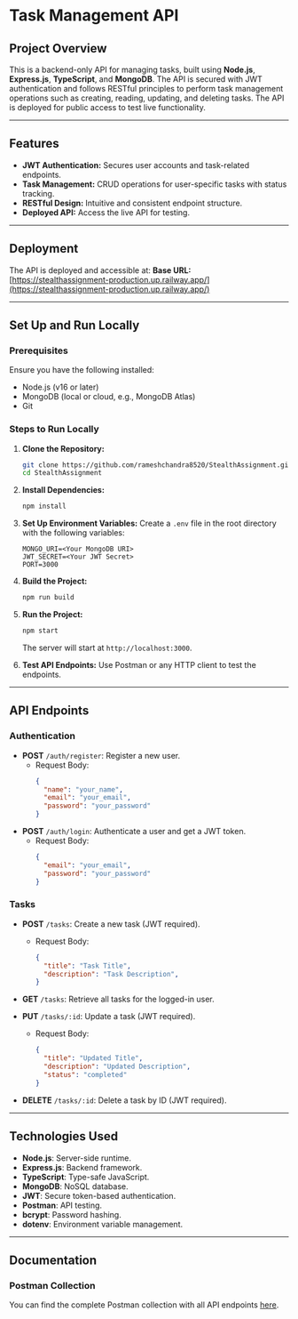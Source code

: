 # Task Management API

## Project Overview
This is a backend-only API for managing tasks, built using **Node.js**, **Express.js**, **TypeScript**, and **MongoDB**. The API is secured with JWT authentication and follows RESTful principles to perform task management operations such as creating, reading, updating, and deleting tasks. The API is deployed for public access to test live functionality.

---

## Features
- **JWT Authentication:** Secures user accounts and task-related endpoints.
- **Task Management:** CRUD operations for user-specific tasks with status tracking.
- **RESTful Design:** Intuitive and consistent endpoint structure.
- **Deployed API:** Access the live API for testing.

---

## Deployment
The API is deployed and accessible at:
**Base URL:** [https://stealthassignment-production.up.railway.app/](https://stealthassignment-production.up.railway.app/)

---

## Set Up and Run Locally

### Prerequisites
Ensure you have the following installed:
- Node.js (v16 or later)
- MongoDB (local or cloud, e.g., MongoDB Atlas)
- Git

### Steps to Run Locally
1. **Clone the Repository:**
   ```bash
   git clone https://github.com/rameshchandra8520/StealthAssignment.git
   cd StealthAssignment
   ```

2. **Install Dependencies:**
   ```bash
   npm install
   ```

3. **Set Up Environment Variables:**
   Create a `.env` file in the root directory with the following variables:
   ```env
   MONGO_URI=<Your MongoDB URI>
   JWT_SECRET=<Your JWT Secret>
   PORT=3000
   ```

4. **Build the Project:**
   ```bash
   npm run build
   ```

5. **Run the Project:**
   ```bash
   npm start
   ```
   The server will start at `http://localhost:3000`.

6. **Test API Endpoints:**
   Use Postman or any HTTP client to test the endpoints.

---

## API Endpoints

### Authentication
- **POST** `/auth/register`: Register a new user.
  - Request Body:
    ```json
    {
      "name": "your_name",
      "email": "your_email",
      "password": "your_password"
    }
    ```
- **POST** `/auth/login`: Authenticate a user and get a JWT token.
  - Request Body:
    ```json
    {
      "email": "your_email",
      "password": "your_password"
    }
    ```

### Tasks
- **POST** `/tasks`: Create a new task (JWT required).
  - Request Body:
    ```json
    {
      "title": "Task Title",
      "description": "Task Description",
    }
    ```

- **GET** `/tasks`: Retrieve all tasks for the logged-in user.

- **PUT** `/tasks/:id`: Update a task (JWT required).
  - Request Body:
    ```json
    {
      "title": "Updated Title",
      "description": "Updated Description",
      "status": "completed"
    }
    ```

- **DELETE** `/tasks/:id`: Delete a task by ID (JWT required).

---

## Technologies Used
- **Node.js**: Server-side runtime.
- **Express.js**: Backend framework.
- **TypeScript**: Type-safe JavaScript.
- **MongoDB**: NoSQL database.
- **JWT**: Secure token-based authentication.
- **Postman**: API testing.
- **bcrypt**: Password hashing.
- **dotenv**: Environment variable management.

---

## Documentation
### Postman Collection
You can find the complete Postman collection with all API endpoints [here](TaskManagementAPI.postman_collection.json).

